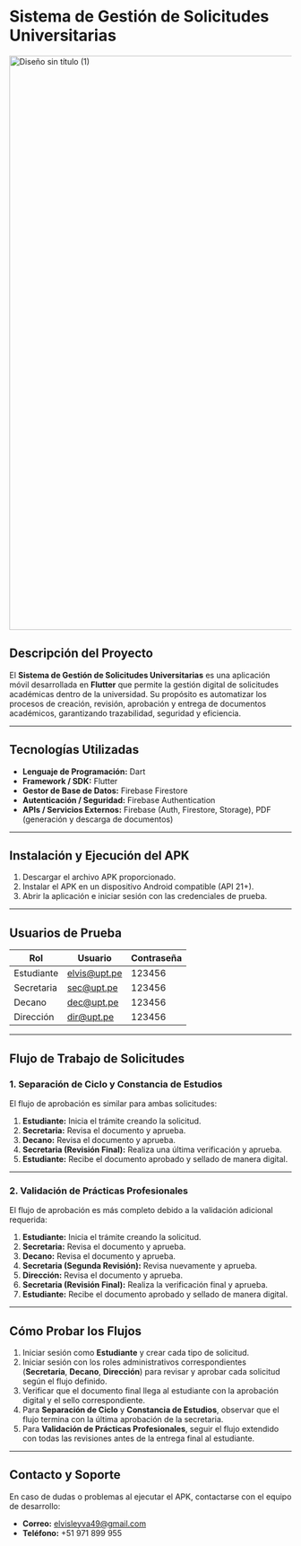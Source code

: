 # Sistema de Gestión de Solicitudes Universitarias

<img width="1024" height="1024" alt="Diseño sin título (1)" src="https://github.com/user-attachments/assets/bd1d86fc-b354-42ad-87d3-d58e2846939b" />


## Descripción del Proyecto
El **Sistema de Gestión de Solicitudes Universitarias** es una aplicación móvil desarrollada en **Flutter** que permite la gestión digital de solicitudes académicas dentro de la universidad. Su propósito es automatizar los procesos de creación, revisión, aprobación y entrega de documentos académicos, garantizando trazabilidad, seguridad y eficiencia.

---

## Tecnologías Utilizadas
- **Lenguaje de Programación:** Dart  
- **Framework / SDK:** Flutter  
- **Gestor de Base de Datos:** Firebase Firestore  
- **Autenticación / Seguridad:** Firebase Authentication  
- **APIs / Servicios Externos:** Firebase (Auth, Firestore, Storage), PDF (generación y descarga de documentos)

---

## Instalación y Ejecución del APK
1. Descargar el archivo APK proporcionado.  
2. Instalar el APK en un dispositivo Android compatible (API 21+).  
3. Abrir la aplicación e iniciar sesión con las credenciales de prueba.

---

## Usuarios de Prueba

| Rol          | Usuario       | Contraseña |
|--------------|---------------|------------|
| Estudiante   | elvis@upt.pe  | 123456     |
| Secretaria   | sec@upt.pe    | 123456     |
| Decano       | dec@upt.pe    | 123456     |
| Dirección    | dir@upt.pe    | 123456     |

---

## Flujo de Trabajo de Solicitudes

### 1. Separación de Ciclo y Constancia de Estudios
El flujo de aprobación es similar para ambas solicitudes:

1. **Estudiante:** Inicia el trámite creando la solicitud.  
2. **Secretaria:** Revisa el documento y aprueba.  
3. **Decano:** Revisa el documento y aprueba.  
4. **Secretaria (Revisión Final):** Realiza una última verificación y aprueba.  
5. **Estudiante:** Recibe el documento aprobado y sellado de manera digital.

---

### 2. Validación de Prácticas Profesionales
El flujo de aprobación es más completo debido a la validación adicional requerida:

1. **Estudiante:** Inicia el trámite creando la solicitud.  
2. **Secretaria:** Revisa el documento y aprueba.  
3. **Decano:** Revisa el documento y aprueba.  
4. **Secretaria (Segunda Revisión):** Revisa nuevamente y aprueba.  
5. **Dirección:** Revisa el documento y aprueba.  
6. **Secretaria (Revisión Final):** Realiza la verificación final y aprueba.  
7. **Estudiante:** Recibe el documento aprobado y sellado de manera digital.

---

## Cómo Probar los Flujos
1. Iniciar sesión como **Estudiante** y crear cada tipo de solicitud.  
2. Iniciar sesión con los roles administrativos correspondientes (**Secretaria**, **Decano**, **Dirección**) para revisar y aprobar cada solicitud según el flujo definido.  
3. Verificar que el documento final llega al estudiante con la aprobación digital y el sello correspondiente.  
4. Para **Separación de Ciclo** y **Constancia de Estudios**, observar que el flujo termina con la última aprobación de la secretaria.  
5. Para **Validación de Prácticas Profesionales**, seguir el flujo extendido con todas las revisiones antes de la entrega final al estudiante.

---

## Contacto y Soporte
En caso de dudas o problemas al ejecutar el APK, contactarse con el equipo de desarrollo:  
- **Correo:** elvisleyva49@gmail.com  
- **Teléfono:** +51 971 899 955

